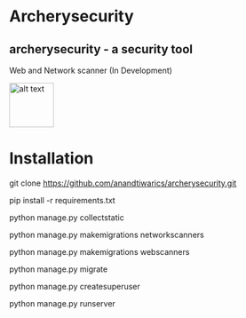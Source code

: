 Archerysecurity
=================

## archerysecurity - a security tool
Web and Network scanner (In Development)

<img src="https://raw.githubusercontent.com/anandtiwarics/archerysecurity/master/archerysecurity/static/photo.png" alt="alt text" width="80" height="80">

# Installation
git clone https://github.com/anandtiwarics/archerysecurity.git

pip install -r requirements.txt

python manage.py collectstatic

python manage.py makemigrations networkscanners

python manage.py makemigrations webscanners

python manage.py migrate

python manage.py createsuperuser

python manage.py runserver